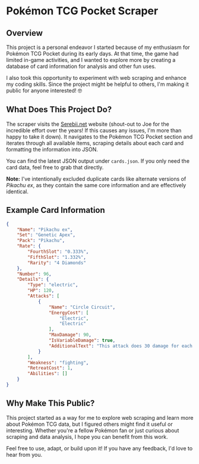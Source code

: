 # Pokémon TCG Pocket Scraper

## Overview

This project is a personal endeavor I started because of my enthusiasm for Pokémon TCG Pocket during its early days. At that time, the game had limited in-game activities, and I wanted to explore more by creating a database of card information for analysis and other fun uses.

I also took this opportunity to experiment with web scraping and enhance my coding skills. Since the project might be helpful to others, I'm making it public for anyone interested! 🤓

## What Does This Project Do?

The scraper visits the [Serebii.net](https://serebii.net) website (shout-out to Joe for the incredible effort over the years! If this causes any issues, I'm more than happy to take it down). It navigates to the Pokémon TCG Pocket section and iterates through all available items, scraping details about each card and formatting the information into JSON.

You can find the latest JSON output under `cards.json`. If you only need the card data, feel free to grab that directly.

**Note:** I've intentionally excluded duplicate cards like alternate versions of _Pikachu ex_, as they contain the same core information and are effectively identical.

## Example Card Information

```json
{
    "Name": "Pikachu ex",
    "Set": "Genetic Apex",
    "Pack": "Pikachu",
    "Rate": {
        "FourthSlot": "0.333%",
        "FifthSlot": "1.332%",
        "Rarity": "4 Diamonds"
    },
    "Number": 96,
    "Details": {
        "Type": "electric",
        "HP": 120,
        "Attacks": [
            {
                "Name": "Circle Circuit",
                "EnergyCost": [
                    "Electric",
                    "Electric"
                ],
                "MaxDamage": 90,
                "IsVariableDamage": true,
                "AdditionalText": "This attack does 30 damage for each of your Benched Electric Pokémon"
            }
        ],
        "Weakness": "fighting",
        "RetreatCost": 1,
        "Abilities": []
    }
}
```

## Why Make This Public?

This project started as a way for me to explore web scraping and learn more about Pokémon TCG data, but I figured others might find it useful or interesting. Whether you're a fellow Pokémon fan or just curious about scraping and data analysis, I hope you can benefit from this work.

Feel free to use, adapt, or build upon it! If you have any feedback, I'd love to hear from you.
